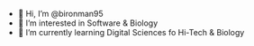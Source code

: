 - 👋 Hi, I’m @bironman95
- 👀 I’m interested in Software & Biology
- 🌱 I’m currently learning Digital Sciences fo Hi-Tech & Biology


<!---
bironman95/bironman95 is a ✨ special ✨ repository because its `README.md` (this file) appears on your GitHub profile.
You can click the Preview link to take a look at your changes.
--->
